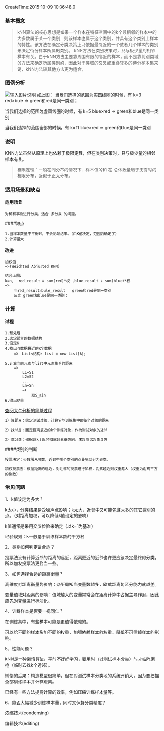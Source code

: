 CreateTime:2015-10-09 10:36:48.0

### 基本概念

> kNN算法的核心思想是如果一个样本在特征空间中的k个最相邻的样本中的大多数属于某一个类别，则该样本也属于这个类别，并具有这个类别上样本的特性。该方法在确定分类决策上只依据最邻近的一个或者几个样本的类别来决定待分样本所属的类别。 kNN方法在类别决策时，只与极少量的相邻样本有关。由于kNN方法主要靠周围有限的邻近的样本，而不是靠判别类域的方法来确定所属类别的，因此对于类域的交叉或重叠较多的待分样本集来说，kNN方法较其他方法更为适合。


### 图例分析
![输入图片说明](http://upload.wikimedia.org/wikipedia/commons/thumb/e/e7/KnnClassification.svg/220px-KnnClassification.svg.png "在这里输入图片标题")
如上图：
当我们选择的范围为实圆线圈的时候，有
k=3 red>bule  =>    green和red是同一类别；

当我们选择的范围为虚圆线圈的时候，有
k=5  blue>red  =>   green和blue是同一类别

当我们选择的范围全部的时候，有
k=11  blue>red  =>   green和blue是同一类别


### 说明
KNN方法虽然从原理上也依赖于极限定理，但在类别决策时，只与极少量的相邻样本有关。

> 极限定理：一般在同分布的情况下，样本值的和 在 总体数量趋于无穷时的极限分布，近似于正太分布。



### 适用场景和缺点

#### 适用场景

    对稀有事物进行分类，适合 多分类 的问题。

####缺点

    1.当样本数量不平衡时，不会影响结果。（由K值决定，范围内确定了）
    2.计算量大

#### 改进

    加权值
    =>(Weighted Abjusted KNN)

    结合上图:
    k=n,  red_result = sum(red)*权 ,blue_result = sum(blue)*权
    =>    
        当red_result>bule_result   green和red是同一类别
        反之 green和blue是同一类别；

### 计算

#### 过程
    1.预处理
    2.选定适合的数据结构
    3.设定K
    4.找出与数据最近的K个数据
        =》  List<结构> list = new List[k];

    5.计算当前元素与list中元素集合的距离
        =》
            L1=S1
            L2=S2
            ...
            Ln=Sn
            =》
                取S_min
    6.得出结果

[查阅大牛分析的简单过程](http://blog.csdn.net/jmydream/article/details/8644004)

    1）算距离：给定测试对象，计算它与训练集中的每个对象的距离

    2）找邻居：圈定距离最近的k个训练对象，作为测试对象的近邻

    3）做分类：根据这k个近邻归属的主要类别，来对测试对象分类

####类别的判断
    
    投票决定：少数服从多数，近邻中哪个类别的点最多就分为该类。

    加权投票法：根据距离的远近，对近邻的投票进行加权，距离越近则权重越大（权重为距离平方的倒数）


### 常见问题
1、k值设定为多大？

k太小，分类结果易受噪声点影响；k太大，近邻中又可能包含太多的其它类别的点。（对距离加权，可以降低k值设定的影响）

k值通常是采用交叉检验来确定（以k=1为基准）

经验规则：k一般低于训练样本数的平方根

2、类别如何判定最合适？

投票法没有计算近邻的距离的远近，距离更近的近邻也许更应该决定最终的分类，所以加权投票法更恰当一些。

3、如何选择合适的距离衡量？

高维度对距离衡量的影响：众所周知当变量数越多，欧式距离的区分能力就越差。

变量值域对距离的影响：值域越大的变量常常会在距离计算中占据主导作用，因此应先对变量进行标准化。



4、训练样本是否要一视同仁？

在训练集中，有些样本可能是更值得依赖的。

可以给不同的样本施加不同的权重，加强依赖样本的权重，降低不可信赖样本的影响。



5、性能问题？

kNN是一种懒惰算法，平时不好好学习，要用时（对测试样本分类）时才临阵磨枪（临时去找k个近邻）。

懒惰的后果：构造模型很简单，但在对测试样本分类地的系统开销大，因为要扫描全部训练样本并计算距离。

已经有一些方法提高计算的效率，例如压缩训练样本量等。



6、能否大幅减少训练样本量，同时又保持分类精度？

浓缩技术(condensing)

编辑技术(editing)





